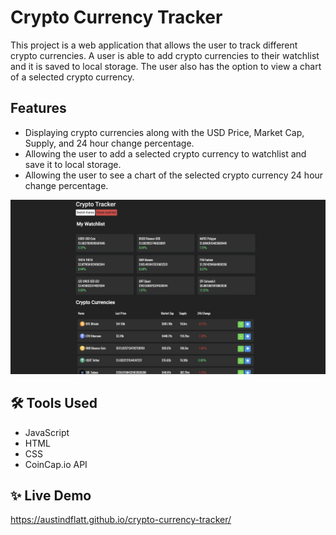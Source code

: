 # Crypto Currency Tracker

This project is a web application that allows the user to track different crypto currencies. A user is able to add crypto currencies to their watchlist and it is saved to local storage. The user also has the option to view a chart of a selected crypto currency.

## Features

* Displaying crypto currencies along with the USD Price, Market Cap, Supply, and 24 hour change percentage.
* Allowing the user to add a selected crypto currency to watchlist and save it to local storage.
* Allowing the user to see a chart of the selected crypto currency 24 hour change percentage.

![webapp](https://raw.githubusercontent.com/austindflatt/crypto-currency-tracker/main/crypto-tracker.png)

## 🛠 Tools Used

* JavaScript
* HTML
* CSS
* CoinCap.io API

## ✨ Live Demo

https://austindflatt.github.io/crypto-currency-tracker/
